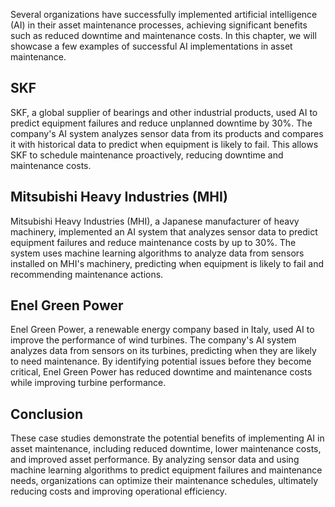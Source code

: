 
Several organizations have successfully implemented artificial intelligence (AI) in their asset maintenance processes, achieving significant benefits such as reduced downtime and maintenance costs. In this chapter, we will showcase a few examples of successful AI implementations in asset maintenance.

SKF
---

SKF, a global supplier of bearings and other industrial products, used AI to predict equipment failures and reduce unplanned downtime by 30%. The company's AI system analyzes sensor data from its products and compares it with historical data to predict when equipment is likely to fail. This allows SKF to schedule maintenance proactively, reducing downtime and maintenance costs.

Mitsubishi Heavy Industries (MHI)
---------------------------------

Mitsubishi Heavy Industries (MHI), a Japanese manufacturer of heavy machinery, implemented an AI system that analyzes sensor data to predict equipment failures and reduce maintenance costs by up to 30%. The system uses machine learning algorithms to analyze data from sensors installed on MHI's machinery, predicting when equipment is likely to fail and recommending maintenance actions.

Enel Green Power
----------------

Enel Green Power, a renewable energy company based in Italy, used AI to improve the performance of wind turbines. The company's AI system analyzes data from sensors on its turbines, predicting when they are likely to need maintenance. By identifying potential issues before they become critical, Enel Green Power has reduced downtime and maintenance costs while improving turbine performance.

Conclusion
----------

These case studies demonstrate the potential benefits of implementing AI in asset maintenance, including reduced downtime, lower maintenance costs, and improved asset performance. By analyzing sensor data and using machine learning algorithms to predict equipment failures and maintenance needs, organizations can optimize their maintenance schedules, ultimately reducing costs and improving operational efficiency.
